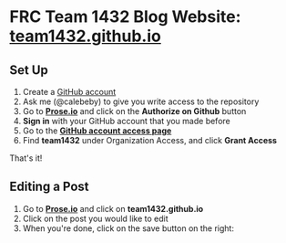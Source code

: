 # FRC Team 1432 Blog Website: [team1432.github.io](https://team1432.github.io)

## Set Up

1. Create a [GitHub account](https://github.com/)
2. Ask me (@calebeby) to give you write access to the repository
2. Go to **[Prose.io](http://prose.io)** and click on the **Authorize on Github** button
3. **Sign in** with your GitHub account that you made before
4. Go to the **[GitHub account access page](https://github.com/settings/connections/applications/c602a8bd54b1e774f864)**
5. Find **team1432** under Organization Access, and click **Grant Access**

That's it!

## Editing a Post

1. Go to **[Prose.io](http://prose.io)** and click on **team1432.github.io**
2. Click on the post you would like to edit
3. When you're done, click on the save button on the right:
  
